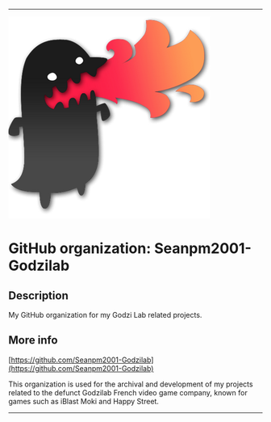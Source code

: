   
***

![GodzilabLogo.png failed to load. The file may be missing or corrupt. Check the file path for errors first.](/AdditionalInfo/1/Seanpm2001-Godzilab/GodzilabLogo.png)

# GitHub organization: Seanpm2001-Godzilab

## Description

My GitHub organization for my Godzi Lab related projects.

## More info

[https://github.com/Seanpm2001-Godzilab](https://github.com/Seanpm2001-Godzilab)

This organization is used for the archival and development of my projects related to the defunct Godzilab French video game company, known for games such as iBlast Moki and Happy Street.

***

